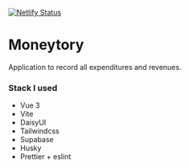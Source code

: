 [![Netlify Status](https://api.netlify.com/api/v1/badges/80bd95a2-dfff-4b98-b5c5-dac2d8c0fc09/deploy-status)](https://app.netlify.com/sites/moneytory/deploys)

# Moneytory

Application to record all expenditures and revenues.


### Stack I used
- Vue 3
- Vite
- DaisyUI
- Tailwindcss
- Supabase
- Husky
- Prettier + eslint

